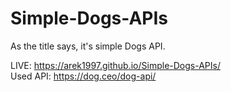 # Simple-Dogs-APIs
As the title says, it's simple Dogs API.

LIVE: https://arek1997.github.io/Simple-Dogs-APIs/ \
Used API: https://dog.ceo/dog-api/
